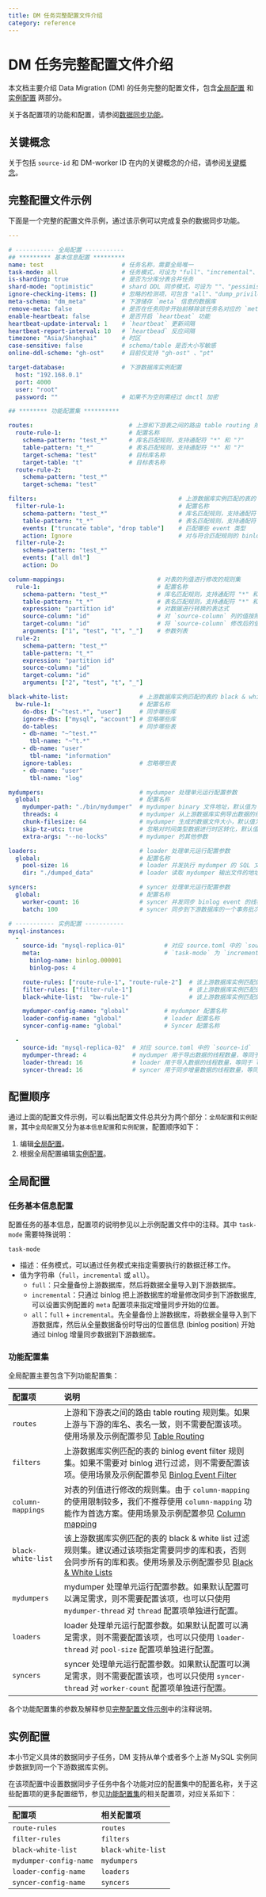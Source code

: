 ```yaml
---
title: DM 任务完整配置文件介绍
category: reference
---
```


# DM 任务完整配置文件介绍

本文档主要介绍 Data Migration (DM) 的任务完整的配置文件，包含[全局配置](#全局配置) 和[实例配置](#实例配置) 两部分。

关于各配置项的功能和配置，请参阅[数据同步功能](feature-overview.md#同步功能介绍)。

## 关键概念

关于包括 `source-id` 和 DM-worker ID 在内的关键概念的介绍，请参阅[关键概念](config-overview.md#关键概念)。

## 完整配置文件示例

下面是一个完整的配置文件示例，通过该示例可以完成复杂的数据同步功能。

```yaml
---

# ----------- 全局配置 -----------
## ********* 基本信息配置 *********
name: test                      # 任务名称，需要全局唯一
task-mode: all                  # 任务模式，可设为 "full"、"incremental"、"all"
is-sharding: true               # 是否为分库分表合并任务
shard-mode: "optimistic"        # shard DDL 同步模式，可设为 ""、"pessimistic"、"optimistic"
ignore-checking-items: []       # 忽略的检测项，可包含 "all"、"dump_privilege"、"replication_privilege"、"version"、"binlog_enable"、"binlog_format"、"binlog_row_image"、"table_schema"、"schema_of_shard_tables"、"auto_increment_ID"
meta-schema: "dm_meta"          # 下游储存 `meta` 信息的数据库
remove-meta: false              # 是否在任务同步开始前移除该任务名对应的 `meta`（`checkpoint` 和 `onlineddl` 等）。
enable-heartbeat: false         # 是否开启 `heartbeat` 功能
heartbeat-update-interval: 1    # `heartbeat` 更新间隔
heartbeat-report-interval: 10   # `heartbead` 反应间隔
timezone: "Asia/Shanghai"       # 时区
case-sensitive: false           # schema/table 是否大小写敏感
online-ddl-scheme: "gh-ost"     # 目前仅支持 "gh-ost" 、"pt"

target-database:                # 下游数据库实例配置
  host: "192.168.0.1"
  port: 4000
  user: "root"
  password: ""                  # 如果不为空则需经过 dmctl 加密

## ******** 功能配置集 **********

routes:                           # 上游和下游表之间的路由 table routing 规则集
  route-rule-1:                   # 配置名称
    schema-pattern: "test_*"      # 库名匹配规则，支持通配符 "*" 和 "?"
    table-pattern: "t_*"          # 表名匹配规则，支持通配符 "*" 和 "?"
    target-schema: "test"         # 目标库名称
    target-table: "t"             # 目标表名称
  route-rule-2:
    schema-pattern: "test_*"
    target-schema: "test"

filters:                                        # 上游数据库实例匹配的表的 binlog event filter 规则集
  filter-rule-1:                                # 配置名称
    schema-pattern: "test_*"                    # 库名匹配规则，支持通配符 "*" 和 "?"
    table-pattern: "t_*"                        # 表名匹配规则，支持通配符 "*" 和 "?"
    events: ["truncate table", "drop table"]    # 匹配哪些 event 类型
    action: Ignore                              # 对与符合匹配规则的 binlog 同步（Do）还是忽略(Ignore)
  filter-rule-2:
    schema-pattern: "test_*"
    events: ["all dml"]
    action: Do

column-mappings:                          # 对表的列值进行修改的规则集
  rule-1:                                 # 配置名称
​    schema-pattern: "test_*"              # 库名匹配规则，支持通配符 "*" 和 "?"
​    table-pattern: "t_*"                  # 表名匹配规则，支持通配符 "*" 和 "?"
​    expression: "partition id"            # 对数据进行转换的表达式
​    source-column: "id"                   # 对 `source-column` 列的值按照指定 `expression` 进行修改
​    target-column: "id"                   # 将 `source-column` 修改后的值赋值给 target-column
​    arguments: ["1", "test", "t", "_"]    # 参数列表
  rule-2:
​    schema-pattern: "test_*"
​    table-pattern: "t_*"
​    expression: "partition id"
​    source-column: "id"
​    target-column: "id"
​    arguments: ["2", "test", "t", "_"]

black-white-list:                    # 上游数据库实例匹配的表的 black & white list 过滤规则集
  bw-rule-1:                         # 配置名称
    do-dbs: ["~^test.*", "user"]     # 同步哪些库
    ignore-dbs: ["mysql", "account"] # 忽略哪些库
    do-tables:                       # 同步哪些表
    - db-name: "~^test.*"
      tbl-name: "~^t.*"
    - db-name: "user"
      tbl-name: "information"
    ignore-tables:                   # 忽略哪些表
    - db-name: "user"
      tbl-name: "log"

mydumpers:                           # mydumper 处理单元运行配置参数
  global:                            # 配置名称
    mydumper-path: "./bin/mydumper"  # mydumper binary 文件地址，默认值为 "./bin/mydumper"
    threads: 4                       # mydumper 从上游数据库实例导出数据的线程数量，默认值为 4
    chunk-filesize: 64               # mydumper 生成的数据文件大小，默认值为 64，单位为 MB
    skip-tz-utc: true                # 忽略对时间类型数据进行时区转化，默认值为 true
    extra-args: "--no-locks"         # mydumper 的其他参数

loaders:                             # loader 处理单元运行配置参数
  global:                            # 配置名称
    pool-size: 16                    # loader 并发执行 mydumper 的 SQL 文件的线程数量，默认值为 16
    dir: "./dumped_data"             # loader 读取 mydumper 输出文件的地址，同实例对应的不同任务必须不同（mydumper 会根据这个地址输出 SQL 文件），默认值为 "./dumped_data"

syncers:                             # syncer 处理单元运行配置参数
  global:                            # 配置名称
    worker-count: 16                 # syncer 并发同步 binlog event 的线程数量，默认值为 16
    batch: 100                       # syncer 同步到下游数据库的一个事务批次 SQL 语句数，默认值为 100

# ----------- 实例配置 -----------
mysql-instances:
  -
    source-id: "mysql-replica-01"           # 对应 source.toml 中的 `source-id`
    meta:                                   # `task-mode` 为 `incremental` 且下游数据库的 `checkpoint` 不存在时 binlog 同步开始的位置; 如果 checkpoint 存在，则以 `checkpoint` 为准
      binlog-name: binlog.000001
      binlog-pos: 4

    route-rules: ["route-rule-1", "route-rule-2"]  # 该上游数据库实例匹配的表到下游数据库的 table routing 规则名称
    filter-rules: ["filter-rule-1"]                # 该上游数据库实例匹配的表的 binlog event filter 规则名称
    black-white-list:  "bw-rule-1"                 # 该上游数据库实例匹配的表的 black & white list 过滤规则名称

    mydumper-config-name: "global"          # mydumper 配置名称
    loader-config-name: "global"            # loader 配置名称
    syncer-config-name: "global"            # Syncer 配置名称

  -
    source-id: "mysql-replica-02"  # 对应 source.toml 中的 `source-id`
    mydumper-thread: 4             # mydumper 用于导出数据的线程数量，等同于 mydumper 处理单元配置中的 `threads`
    loader-thread: 16              # loader 用于导入数据的线程数量，等同于 loader 处理单元配置中的 `pool-size`
    syncer-thread: 16              # syncer 用于同步增量数据的线程数量，等同于 syncer 处理单元配置中的 `worker-count`
```

## 配置顺序

通过上面的配置文件示例，可以看出配置文件总共分为两个部分：`全局配置`和`实例配置`，其中`全局配置`又分为`基本信息配置`和`实例配置`，配置顺序如下：

1. 编辑[全局配置](#全局配置)。
2. 根据全局配置编辑[实例配置](#实例配置)。

## 全局配置

### 任务基本信息配置

配置任务的基本信息，配置项的说明参见以上示例配置文件中的注释。其中 `task-mode` 需要特殊说明：

`task-mode`

- 描述：任务模式，可以通过任务模式来指定需要执行的数据迁移工作。
- 值为字符串（`full`，`incremental` 或 `all`）。
    - `full`：只全量备份上游数据库，然后将数据全量导入到下游数据库。
    - `incremental`：只通过 binlog 把上游数据库的增量修改同步到下游数据库, 可以设置实例配置的 `meta` 配置项来指定增量同步开始的位置。
    - `all`：`full` + `incremental`。先全量备份上游数据库，将数据全量导入到下游数据库，然后从全量数据备份时导出的位置信息 (binlog position) 开始通过 binlog 增量同步数据到下游数据库。

### 功能配置集

全局配置主要包含下列功能配置集：

| 配置项        | 说明                                    |
| :------------ | :--------------------------------------- |
| `routes` | 上游和下游表之间的路由 table routing 规则集。如果上游与下游的库名、表名一致，则不需要配置该项。使用场景及示例配置参见 [Table Routing](feature-overview.md#table-routing) |
| `filters` | 上游数据库实例匹配的表的 binlog event filter 规则集。如果不需要对 binlog 进行过滤，则不需要配置该项。使用场景及示例配置参见 [Binlog Event Filter](feature-overview.md#binlog-event-filter) |
| `column-mappings` | 对表的列值进行修改的规则集。由于 `column-mapping` 的使用限制较多，我们不推荐使用 `column-mapping` 功能作为首选方案。使用场景及示例配置参见 [Column mapping](feature-overview.md#column-mapping) |
| `black-white-list` | 该上游数据库实例匹配的表的 black & white list 过滤规则集。建议通过该项指定需要同步的库和表，否则会同步所有的库和表。使用场景及示例配置参见 [Black & White Lists](feature-overview.md#black--white-table-lists) |
| `mydumpers` | mydumper 处理单元运行配置参数。如果默认配置可以满足需求，则不需要配置该项，也可以只使用 `mydumper-thread` 对 `thread` 配置项单独进行配置。 |
| `loaders` | loader 处理单元运行配置参数。如果默认配置可以满足需求，则不需要配置该项，也可以只使用 `loader-thread` 对 `pool-size` 配置项单独进行配置。 |
| `syncers` | syncer 处理单元运行配置参数。如果默认配置可以满足需求，则不需要配置该项，也可以只使用 `syncer-thread` 对 `worker-count` 配置项单独进行配置。 |

各个功能配置集的参数及解释参见[完整配置文件示例](#完整配置文件示例)中的注释说明。

## 实例配置

本小节定义具体的数据同步子任务，DM 支持从单个或者多个上游 MySQL 实例同步数据到同一个下游数据库实例。

在该项配置中设置数据同步子任务中各个功能对应的配置集中的配置名称，关于这些配置项的更多配置细节，参见[功能配置集](#功能配置集)的相关配置项，对应关系如下：

| 配置项 | 相关配置项 |
| :------ | :------------------ |
| `route-rules` | `routes` |
| `filter-rules` | `filters` |
| `black-white-list` | `black-white-list` |
| `mydumper-config-name` | `mydumpers` |
| `loader-config-name` | `loaders` |
| `syncer-config-name` | `syncers`  |
